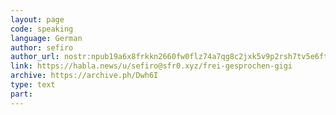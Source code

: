 ```yaml
---
layout: page
code: speaking
language: German
author: sefiro
author_url: nostr:npub19a6x8frkkn2660fw0flz74a7qg8c2jxk5v9p2rsh7tv5e6ftsq3sav63vp
link: https://habla.news/u/sefiro@sfr0.xyz/frei-gesprochen-gigi
archive: https://archive.ph/Dwh6I
type: text
part: 
---
```

